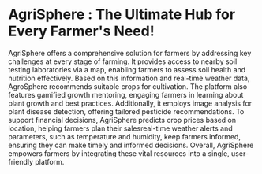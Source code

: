 # AgriSphere : The Ultimate Hub for Every Farmer's Need!
AgriSphere offers a comprehensive solution for farmers by addressing key challenges at every stage of farming. It provides access to nearby soil testing laboratories via a map, enabling farmers to assess soil health and nutrition effectively. Based on this information and real-time weather data, AgroSphere recommends suitable crops for cultivation. The platform also features gamified growth mentoring, engaging farmers in learning about plant growth and best practices. Additionally, it employs image analysis for plant disease detection, offering tailored pesticide recommendations. To support financial decisions, AgriSphere predicts crop prices based on location, helping farmers plan their salesreal-time weather alerts and parameters, such as temperature and humidity, keep farmers informed, ensuring they can make timely and informed decisions. Overall, AgriSphere empowers farmers by integrating these vital resources into a single, user-friendly platform.
